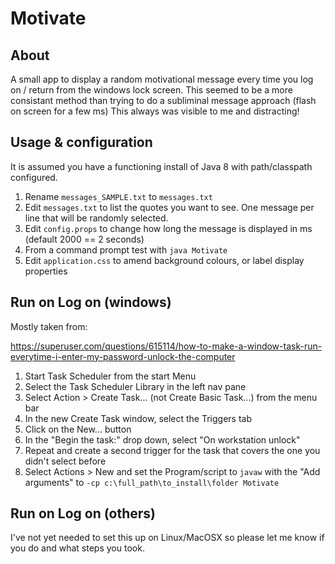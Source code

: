 # Motivate

## About

A small app to display a random motivational message every time you log on / return from the windows lock screen. This seemed to be a more consistant method than trying to do a subliminal message approach (flash on screen for a few ms) This always was visible to me and distracting!


## Usage & configuration

It is assumed you have a functioning install of Java 8 with path/classpath configured.

1. Rename `messages_SAMPLE.txt` to `messages.txt`
2. Edit `messages.txt` to list the quotes you want to see. One message per line that will be randomly selected.
3. Edit `config.props` to change how long the message is displayed in ms (default 2000 == 2 seconds)
4. From a command prompt test with `java Motivate`
5. Edit `application.css` to amend background colours, or label display properties


## Run on Log on (windows)
Mostly taken from:

https://superuser.com/questions/615114/how-to-make-a-window-task-run-everytime-i-enter-my-password-unlock-the-computer

1. Start Task Scheduler from the start Menu
2. Select the Task Scheduler Library in the left nav pane
3. Select Action > Create Task... (not Create Basic Task...) from the menu bar
4. In the new Create Task window, select the Triggers tab
5. Click on the New... button
6. In the "Begin the task:" drop down, select "On workstation unlock"
7. Repeat and create a second trigger for the task that covers the one you didn't select before
8. Select Actions > New and set the Program/script to `javaw` with the "Add arguments" to `-cp c:\full_path\to_install\folder Motivate`


## Run on Log on (others)

I've not yet needed to set this up on Linux/MacOSX so please let me know if you do and what steps you took.
